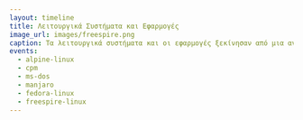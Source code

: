 ```yaml
---
layout: timeline 
title: Λειτουργικά Συστήματα και Εφαρμογές 
image_url: images/freespire.png
caption: Τα λειτουργικά συστήματα και οι εφαρμογές ξεκίνησαν από μια ανάγκη των προγραμματιστών αλλά τελικά έγιναν ένας κυρίαρχος τρόπος διάδρασης με τα προσωπικά συστήματα.  
events:
  - alpine-linux
  - cpm 
  - ms-dos 
  - manjaro
  - fedora-linux
  - freespire-linux
---
```

